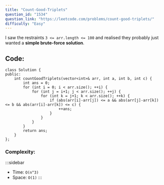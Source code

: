```yaml
---
title: "Count-Good-Triplets"
question_id: "1534"
question_link: "https://leetcode.com/problems/count-good-triplets/"
difficulty: "Easy"
---
```


I saw the restraints `3 <= arr.length <= 100` and realised they probably just wanted a **simple brute-force solution**.

## Code<span>:</span>

```{.cpp}
class Solution {
public:
    int countGoodTriplets(vector<int>& arr, int a, int b, int c) {
        int ans = 0;
        for (int i = 0; i < arr.size(); ++i) {
            for (int j = i+1; j < arr.size(); ++j) {
                for (int k = j+1; k < arr.size(); ++k) {
                    if (abs(arr[i]-arr[j]) <= a && abs(arr[j]-arr[k]) <= b && abs(arr[i]-arr[k]) <= c) {
                        ++ans;
                    }
                }
            }
        }
        return ans;
    }
};
```

### Complexity<span>:</span>

:::sidebar
- Time: `O(n^3)`
- Space: `O(1)`
:::
